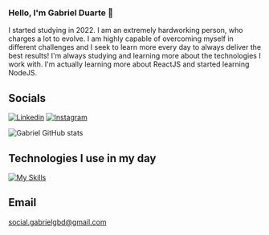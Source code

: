 ### Hello, I'm Gabriel Duarte 👋

I started studying in 2022. I am an extremely hardworking person, who charges a lot to evolve. I am highly capable of overcoming myself in different challenges and I seek to learn more every day to always deliver the best results!
I'm always studying and learning more about the technologies I work with. I'm actually learning more about ReactJS and started learning NodeJS.

## Socials

[![Linkedin](https://img.shields.io/badge/LinkedIn-0077B5?style=for-the-badge&logo=linkedin&logoColor=white)](https://www.linkedin.com/in/gabrielduarte98/)
[![Instagram](https://img.shields.io/badge/Instagram-E4405F?style=for-the-badge&logo=instagram&logoColor=white)](https://www.instagram.com/social.gabrieldasilva/)

![Gabriel GitHub stats](https://github-readme-stats.vercel.app/api?username=gbprg&show_icons=true&theme=radical)

## Technologies I use in my day

[![My Skills](https://skillicons.dev/icons?i=js,html,css,react,jquery,typescript,bootstrap,php,python,docker)](https://skillicons.dev)

## Email
social.gabrielgbd@gmail.com
